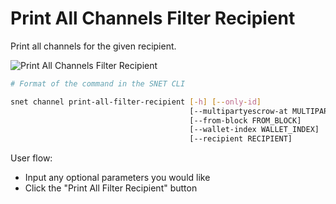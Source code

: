 # Print All Channels Filter Recipient

Print all channels for the given recipient.

![Print All Channels Filter Recipient](/assets/images/products/AIMarketplace/TUI/PrintAllChannelsForRecipientPage.webp)

```bash
# Format of the command in the SNET CLI

snet channel print-all-filter-recipient [-h] [--only-id]
                                        [--multipartyescrow-at MULTIPARTYESCROW_AT]
                                        [--from-block FROM_BLOCK]
                                        [--wallet-index WALLET_INDEX]
                                        [--recipient RECIPIENT]
```

User flow:

* Input any optional parameters you would like
* Click the "Print All Filter Recipient" button
